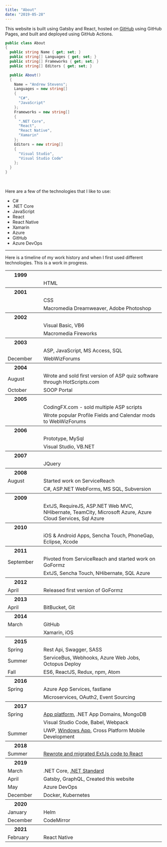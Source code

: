 ```yaml
---
title: "About"
date: "2019-05-28"
---
```


This website is built using Gatsby and React, hosted on [GitHub](https://github.com/aks427/andrewstevens.dev) using GitHub Pages, and built and deployed using GitHub Actions.

```csharp
public class About
{
  public string Name { get; set; }
  public string[] Languages { get; set; }
  public string[] Frameworks { get; set; }
  public string[] Editors { get; set; }

  public About()
  {
    Name = "Andrew Stevens";
    Languages = new string[]
    {
      "C#",
      "JavaScript"
    };
    Frameworks = new string[]
    {
      ".NET Core",
      "React",
      "React Native",
      "Xamarin"
    };
    Editors = new string[]
    {
      "Visual Studio",
      "Visual Studio Code"
    };
  }
}
```

<br />

Here are a few of the technologies that I like to use:

- C#
- .NET Core
- JavaScript
- React
- React Native
- Xamarin
- Azure
- GitHub
- Azure DevOps

---

Here is a timeline of my work history and when I first used different technologies. This is a work in progress.

<table class="timeline">
  <tr>
    <th>1999</td>
    <th></td>
    <th></td>
  </tr>
  <tr>
    <td></td>
    <td></td>
    <td>HTML</td>
  </tr>
  <tr>
    <th>2001</td>
    <th></td>
    <th></td>
  </tr>
  <tr>
    <td></td>
    <td></td>
    <td>CSS</td>
  </tr>
  <tr>
    <td></td>
    <td></td>
    <td>Macromedia Dreamweaver, Adobe Photoshop</td>
  </tr>
  <tr>
    <th>2002</td>
    <th></td>
    <th></td>
  </tr>
  <tr>
    <td></td>
    <td></td>
    <td>Visual Basic, VB6</td>
  </tr>
  <tr>
    <td></td>
    <td></td>
    <td>Macromedia Fireworks</td>
  </tr>
  <tr>
    <th>2003</td>
    <th></td>
    <th></td>
  </tr>
  <tr>
    <td></td>
    <td></td>
    <td>ASP, JavaScript, MS Access, SQL</td>
  </tr>
  <tr>
    <td>December</td>
    <td></td>
    <td>WebWizForums</td>
  </tr>
  <tr>
    <th>2004</td>
    <th></td>
    <th></td>
  </tr>
  <tr>
    <td>August</td>
    <td></td>
    <td>Wrote and sold first version of ASP quiz software through HotScripts.com</td>
  </tr>
  <tr>
    <td>October</td>
    <td></td>
    <td>SOOP Portal</td>
  </tr>
  <tr>
    <th>2005</td>
    <th></td>
    <th></td>
  </tr>
  <tr>
    <td></td>
    <td></td>
    <td>CodingFX.com - sold multiple ASP scripts</td>
  </tr>
  <tr>
    <td></td>
    <td></td>
    <td>Wrote popular Profile Fields and Calendar mods to WebWizForums</td>
  </tr>
  <tr>
    <th>2006</td>
    <th></td>
    <th></td>
  </tr>
  <tr>
    <td></td>
    <td></td>
    <td>Prototype, MySql</td>
  </tr>
  <tr>
    <td></td>
    <td></td>
    <td>Visual Studio, VB.NET</td>
  </tr>
 <tr>
    <th>2007</td>
    <th></td>
    <th></td>
  </tr>
  <tr>
    <td></td>
    <td></td>
    <td>JQuery</td>
  </tr>
  <tr>
    <th>2008</td>
    <th></td>
    <th></td>
  </tr>
  <tr>
    <td>August</td>
    <td></td>
    <td>Started work on ServiceReach</td>
  </tr>
  <tr>
    <td></td>
    <td></td>
    <td>C#, ASP.NET WebForms, MS SQL, Subversion</td>
  </tr>
  <tr>
    <th>2009</td>
    <th></td>
    <th></td>
  </tr>
  <tr>
    <td></td>
    <td></td>
    <td>ExtJS, RequireJS, ASP.NET Web MVC, NHibernate, TeamCity, Microsoft Azure, Azure Cloud Services, Sql Azure</td>
  </tr>
  <tr>
    <th>2010</td>
    <th></td>
    <th></td>
  </tr>
  <tr>
    <td></td>
    <td></td>
    <td>iOS & Android Apps, Sencha Touch, PhoneGap, Eclipse, Xcode</td>
  </tr>
  <tr>
    <th>2011</td>
    <th></td>
    <th></td>
  </tr>
  <tr>
    <td>September</td>
    <td></td>
    <td>Pivoted from ServiceReach and started work on GoFormz</td>
  </tr>
  <tr>
    <td></td>
    <td></td>
    <td>ExtJS, Sencha Touch, NHibernate, SQL Azure</td>
  </tr>
  <tr>
    <th>2012</td>
    <th></td>
    <th></td>
  </tr>
  <tr>
    <td>April</td>
    <td></td>
    <td>Released first version of GoFormz</td>
  </tr>
  <tr>
    <th>2013</td>
    <th></td>
    <th></td>
  </tr>
  <tr>
    <td>April</td>
    <td></td>
    <td>BitBucket, Git</td>
  </tr>
  <tr>
    <th>2014</td>
    <th></td>
    <th></td>
  </tr>
  <tr>
    <td>March</td>
    <td></td>
    <td>GitHub</td>
  </tr>
  <tr>
    <td></td>
    <td></td>
    <td>Xamarin, iOS</td>
  </tr>
  <tr>
    <th>2015</td>
    <th></td>
    <th></td>
  </tr>
  <tr>
    <td>Spring</td>
    <td></td>
    <td>Rest Api, Swagger, SASS</td>
  </tr>
  <tr>
    <td>Summer</td>
    <td></td>
    <td>ServiceBus, Webhooks, Azure Web Jobs, Octopus Deploy</td>
  </tr>
  <tr>
    <td>Fall</td>
    <td></td>
    <td>ES6, ReactJS, Redux, npm, Atom</td>
  </tr>
  <tr>
    <th>2016</td>
    <th></td>
    <th></td>
  </tr>
  <tr>
    <td>Spring</td>
    <td></td>
    <td>Azure App Services, fastlane</td>
  </tr>
  <tr>
    <td></td>
    <td></td>
    <td>Microservices, OAuth2, Event Sourcing</td>
  </tr>
  <tr>
    <th>2017</td>
    <th></td>
    <th></td>
  </tr>
  <tr>
    <td>Spring</td>
    <td></td>
    <td><a href="/projects/app-platform">App platform</a>, .NET App Domains, MongoDB</td>
  </tr>
  <tr>
    <td></td>
    <td></td>
    <td>Visual Studio Code, Babel, Webpack</td>
  </tr>
  <tr>
    <td>Summer</td>
    <td></td>
    <td>UWP, <a href="/projects/windows-app">Windows App</a>, Cross Platform Mobile Development</td>
  </tr>
  <tr>
    <th>2018</td>
    <th></td>
    <th></td>
  </tr>
  <tr>
    <td>Summer</td>
    <td></td>
    <td><a href="/projects/extjs-react-migration">Rewrote and migrated ExtJs code to React</a></td>
  </tr>
  <tr>
    <th>2019</td>
    <th></td>
    <th></td>
  </tr>
  <tr>
    <td>March</td>
    <td></td>
    <td>.NET Core, <a href="/posts/nuget-shared-pcl">.NET Standard</a></td>
  </tr>
  <tr>
    <td>April</td>
    <td></td>
    <td>Gatsby, GraphQL, Created this website</td>
  </tr>
  <tr>
    <td>May</td>
    <td></td>
    <td>Azure DevOps</td>
  </tr>
  <tr>
    <td>December</td>
    <td></td>
    <td>Docker, Kubernetes</td>
  </tr>
  <tr>
    <th>2020</td>
    <th></td>
    <th></td>
  </tr>
  <tr>
    <td>January</td>
    <td></td>
    <td>Helm</td>
  </tr>
  <tr>
    <td>December</td>
    <td></td>
    <td>CodeMirror</td>
  </tr>
  <tr>
    <th>2021</td>
    <th></td>
    <th></td>
  </tr>
  <tr>
    <td>February</td>
    <td></td>
    <td>React Native</td>
  </tr>
</table>

